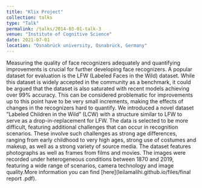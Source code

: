 ```yaml
---
title: "Klix Project"
collection: talks
type: "Talk"
permalink: /talks/2014-03-01-talk-3
venue: "Institute of Cognitive Science"
date: 2021-07-01
location: "Osnabrück university, Osnabrück, Germany"
---
```

Measuring the quality of face recognizers adequately and quantifying improvements is crucial for further developing face recognizers. A popular dataset for evaluation is the LFW (Labeled Faces in the Wild) dataset. While this dataset is widely accepted in the community as a benchmark, it could be argued that the dataset is also saturated with recent models achieving over 99% accuracy. This can be considered problematic for improvements up to this point have to be very small increments, making the effects of changes in the recognizers hard to quantify. We introduced a novel dataset ”Labeled Children in the Wild” (LCW) with a structure similar to LFW to serve as a drop-in-replacement for LFW. The data is selected to be more difficult, featuring additional challenges that can occur in recognition scenarios. These involve such challenges as strong age differences, ranging from early childhood to very high ages, strong use of costumes and makeup, as well as a strong variety of source media. The dataset features photographs as well as frames from films and movies. The images were recorded under heterogeneous conditions between 1870 and 2019, featuring a wide range of scenarios, camera technology and image quality.More information you can find [here](leilamalihi.github.io/files/final report .pdf).
